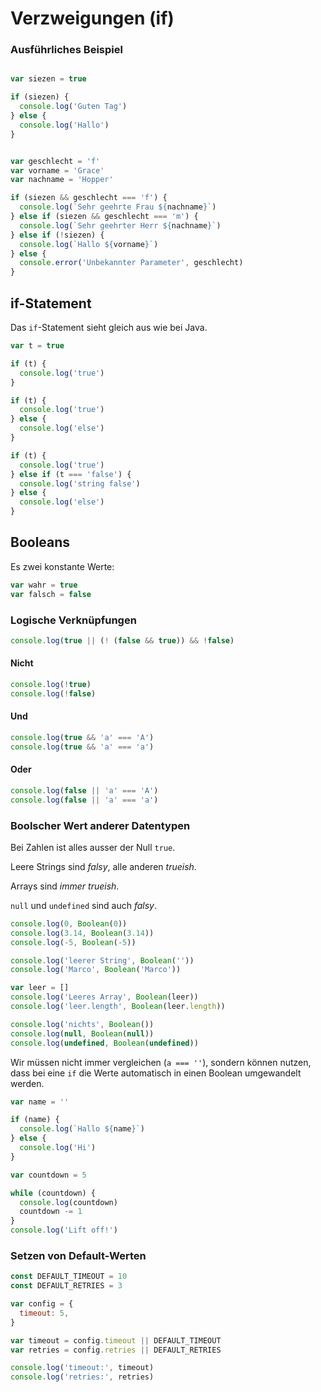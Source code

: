 # Verzweigungen (if)

### Ausführliches Beispiel
```js {cmd=node}

var siezen = true

if (siezen) {
  console.log('Guten Tag')
} else {
  console.log('Hallo')
}


var geschlecht = 'f'
var vorname = 'Grace'
var nachname = 'Hopper'

if (siezen && geschlecht === 'f') {
  console.log(`Sehr geehrte Frau ${nachname}`)
} else if (siezen && geschlecht === 'm') {
  console.log(`Sehr geehrter Herr ${nachname}`)
} else if (!siezen) {
  console.log(`Hallo ${vorname}`)
} else {
  console.error('Unbekannter Parameter', geschlecht)
}
```

## if-Statement

Das `if`-Statement sieht gleich aus wie bei Java.
```js {cmd=node}
var t = true

if (t) {
  console.log('true')
}

if (t) {
  console.log('true')
} else {
  console.log('else')
}

if (t) {
  console.log('true')
} else if (t === 'false') {
  console.log('string false')
} else {
  console.log('else')
}
```

## Booleans

Es zwei konstante Werte:
```js
var wahr = true
var falsch = false
```

### Logische Verknüpfungen
```js {cmd=node}
console.log(true || (! (false && true)) && !false)
```

#### Nicht
```js {cmd=node}
console.log(!true)
console.log(!false)
```

#### Und
```js {cmd=node}
console.log(true && 'a' === 'A')
console.log(true && 'a' === 'a')
```

#### Oder
```js {cmd=node}
console.log(false || 'a' === 'A')
console.log(false || 'a' === 'a')
```

### Boolscher Wert anderer Datentypen

Bei Zahlen ist alles ausser der Null `true`.

Leere Strings sind _falsy_, alle anderen _trueish_. 

Arrays sind _immer_ _trueish_.

`null` und `undefined` sind auch _falsy_.
```js {cmd=node}
console.log(0, Boolean(0))
console.log(3.14, Boolean(3.14))
console.log(-5, Boolean(-5))

console.log('leerer String', Boolean(''))
console.log('Marco', Boolean('Marco'))

var leer = []
console.log('Leeres Array', Boolean(leer))
console.log('leer.length', Boolean(leer.length))

console.log('nichts', Boolean())
console.log(null, Boolean(null))
console.log(undefined, Boolean(undefined))
```

Wir müssen nicht immer vergleichen (`a === ''`), sondern können nutzen, dass bei eine `if` die Werte automatisch in einen Boolean umgewandelt werden.
```js {cmd=node}
var name = ''

if (name) {
  console.log(`Hallo ${name}`)
} else {
  console.log('Hi')
}

var countdown = 5

while (countdown) {
  console.log(countdown)
  countdown -= 1
}
console.log('Lift off!')
```

### Setzen von Default-Werten

```js {cmd=node}
const DEFAULT_TIMEOUT = 10
const DEFAULT_RETRIES = 3

var config = {
  timeout: 5,
}

var timeout = config.timeout || DEFAULT_TIMEOUT
var retries = config.retries || DEFAULT_RETRIES

console.log('timeout:', timeout)
console.log('retries:', retries)
```
